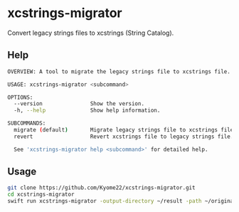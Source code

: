 # xcstrings-migrator

Convert legacy strings files to xcstrings (String Catalog).

## Help

```sh
OVERVIEW: A tool to migrate the legacy strings file to xcstrings file.

USAGE: xcstrings-migrator <subcommand>

OPTIONS:
  --version               Show the version.
  -h, --help              Show help information.

SUBCOMMANDS:
  migrate (default)       Migrate legacy strings file to xcstrings file.
  revert                  Revert xcstrings file to legacy strings file.

  See 'xcstrings-migrator help <subcommand>' for detailed help.
```

## Usage

```sh
git clone https://github.com/Kyome22/xcstrings-migrator.git
cd xcstrings-migrator
swift run xcstrings-migrator -output-directory ~/result -path ~/original/en.lproj -path ~/original/ja.lproj
```
